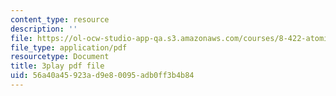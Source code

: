 ```yaml
---
content_type: resource
description: ''
file: https://ol-ocw-studio-app-qa.s3.amazonaws.com/courses/8-422-atomic-and-optical-physics-ii-spring-2013/56a40a45923ad9e80095adb0ff3b4b84_hmAp4ASxmKs.pdf
file_type: application/pdf
resourcetype: Document
title: 3play pdf file
uid: 56a40a45-923a-d9e8-0095-adb0ff3b4b84
---
```


